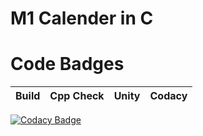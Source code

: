 
# M1 Calender in C 

#  Code Badges

Build | Cpp Check | Unity | Codacy
------|----------|-------|--------------

[![Codacy Badge](https://app.codacy.com/project/badge/Grade/ca1e92686fd84836b4bc33f1a5452243)](https://www.codacy.com/gh/VENKY-LTTS/M1_CALENDER-_C/dashboard?utm_source=github.com&amp;utm_medium=referral&amp;utm_content=VENKY-LTTS/M1_CALENDER-_C&amp;utm_campaign=Badge_Grade)
